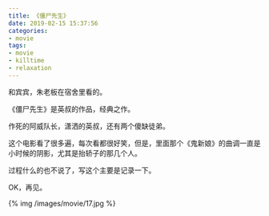 ```yaml
---
title: 《僵尸先生》
date: 2019-02-15 15:37:56
categories:
- movie
tags:
- movie
- killtime
- relaxation
---
```

和宾宾，朱老板在宿舍里看的。
<!-- more -->
《僵尸先生》是英叔的作品，经典之作。

作死的阿威队长，潇洒的英叔，还有两个傻缺徒弟。

这个电影看了很多遍，每次看都很好笑，但是，里面那个《鬼新娘》的曲调一直是小时候的阴影，尤其是抬轿子的那几个人。

过程什么的也不说了，写这个主要是记录一下。

OK，再见。

{% img /images/movie/17.jpg %}















